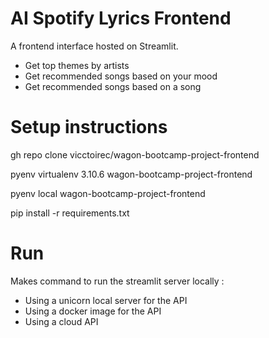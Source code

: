 # AI Spotify Lyrics Frontend

A frontend interface hosted on Streamlit.

- Get top themes by artists
- Get recommended songs based on your mood
- Get recommended songs based on a song

# Setup instructions

gh repo clone vicctoirec/wagon-bootcamp-project-frontend

pyenv virtualenv 3.10.6 wagon-bootcamp-project-frontend

pyenv local wagon-bootcamp-project-frontend

pip install -r requirements.txt

# Run
Makes command to run the streamlit server locally :
- Using a unicorn local server for the API
- Using a docker image for the API
- Using a cloud API
